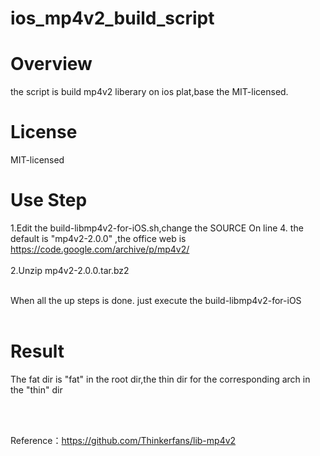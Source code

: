 
# ios_mp4v2_build_script
# Overview #
the script is build mp4v2 liberary on ios plat,base the MIT-licensed.
# License #
MIT-licensed

# Use Step #
1.Edit the build-libmp4v2-for-iOS.sh,change the SOURCE On line 4. the default is "mp4v2-2.0.0" ,the office web is https://code.google.com/archive/p/mp4v2/
<br/>
<br/>
2.Unzip mp4v2-2.0.0.tar.bz2 
<br/>
<br/>

When all the up steps is done. just execute the build-libmp4v2-for-iOS
<br/>
<br/>
# Result #
The fat dir is "fat" in the root dir,the thin dir for the corresponding arch in the "thin" dir

<br/>
<br/>

Reference：https://github.com/Thinkerfans/lib-mp4v2